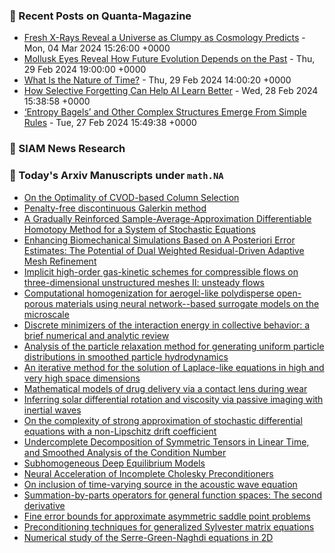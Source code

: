 ### 📝 Recent Posts on Quanta-Magazine
<!-- quanta starts -->
* <a href="https://www.quantamagazine.org/fresh-x-rays-reveal-a-universe-as-clumpy-as-cosmology-predicts-20240304/">Fresh X-Rays Reveal a Universe as Clumpy as Cosmology Predicts</a> - Mon, 04 Mar 2024 15:26:00 +0000
* <a href="https://www.quantamagazine.org/mollusk-eyes-reveal-how-future-evolution-depends-on-the-past-20240229/">Mollusk Eyes Reveal How Future Evolution Depends on the Past</a> - Thu, 29 Feb 2024 19:00:00 +0000
* <a href="https://www.quantamagazine.org/what-is-the-nature-of-time-20240229/">What Is the Nature of Time?</a> - Thu, 29 Feb 2024 14:00:20 +0000
* <a href="https://www.quantamagazine.org/how-selective-forgetting-can-help-ai-learn-better-20240228/">How Selective Forgetting Can Help AI Learn Better</a> - Wed, 28 Feb 2024 15:38:58 +0000
* <a href="https://www.quantamagazine.org/entropy-bagels-and-other-complex-structures-emerge-from-simple-rules-20240227/">‘Entropy Bagels’ and Other Complex Structures Emerge From Simple Rules</a> - Tue, 27 Feb 2024 15:49:38 +0000
<!-- quanta ends -->

### 📝 SIAM News Research
<!-- siam-news starts -->

<!-- siam-news ends -->

### 📝 Today's Arxiv Manuscripts under ``math.NA``
<!-- arxiv-math-na starts -->
* <a href="https://arxiv.org/abs/2403.00121">On the Optimality of CVOD-based Column Selection</a>
* <a href="https://arxiv.org/abs/2403.00125">Penalty-free discontinuous Galerkin method</a>
* <a href="https://arxiv.org/abs/2403.00294">A Gradually Reinforced Sample-Average-Approximation Differentiable Homotopy Method for a System of Stochastic Equations</a>
* <a href="https://arxiv.org/abs/2403.00401">Enhancing Biomechanical Simulations Based on A Posteriori Error Estimates: The Potential of Dual Weighted Residual-Driven Adaptive Mesh Refinement</a>
* <a href="https://arxiv.org/abs/2403.00482">Implicit high-order gas-kinetic schemes for compressible flows on three-dimensional unstructured meshes II: unsteady flows</a>
* <a href="https://arxiv.org/abs/2403.00571">Computational homogenization for aerogel-like polydisperse open-porous materials using neural network--based surrogate models on the microscale</a>
* <a href="https://arxiv.org/abs/2403.00594">Discrete minimizers of the interaction energy in collective behavior: a brief numerical and analytic review</a>
* <a href="https://arxiv.org/abs/2403.00623">Analysis of the particle relaxation method for generating uniform particle distributions in smoothed particle hydrodynamics</a>
* <a href="https://arxiv.org/abs/2403.00682">An iterative method for the solution of Laplace-like equations in high and very high space dimensions</a>
* <a href="https://arxiv.org/abs/2403.00008">Mathematical models of drug delivery via a contact lens during wear</a>
* <a href="https://arxiv.org/abs/2403.00488">Inferring solar differential rotation and viscosity via passive imaging with inertial waves</a>
* <a href="https://arxiv.org/abs/2403.00637">On the complexity of strong approximation of stochastic differential equations with a non-Lipschitz drift coefficient</a>
* <a href="https://arxiv.org/abs/2403.00643">Undercomplete Decomposition of Symmetric Tensors in Linear Time, and Smoothed Analysis of the Condition Number</a>
* <a href="https://arxiv.org/abs/2403.00720">Subhomogeneous Deep Equilibrium Models</a>
* <a href="https://arxiv.org/abs/2403.00743">Neural Acceleration of Incomplete Cholesky Preconditioners</a>
* <a href="https://arxiv.org/abs/2212.04466">On inclusion of time-varying source in the acoustic wave equation</a>
* <a href="https://arxiv.org/abs/2306.16314">Summation-by-parts operators for general function spaces: The second derivative</a>
* <a href="https://arxiv.org/abs/2307.03742">Fine error bounds for approximate asymmetric saddle point problems</a>
* <a href="https://arxiv.org/abs/2307.07884">Preconditioning techniques for generalized Sylvester matrix equations</a>
* <a href="https://arxiv.org/abs/2306.09731">Numerical study of the Serre-Green-Naghdi equations in 2D</a>
<!-- arxiv-math-na ends -->
